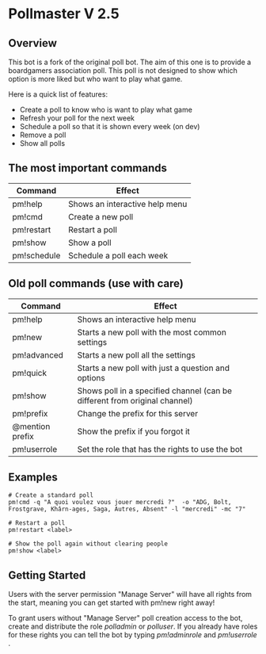 # Pollmaster V 2.5

## Overview

This bot is a fork of the original poll bot. The aim of this one is to provide a boardgamers association poll.
This poll is not designed to show which option is more liked but who want to play what game.

Here is a quick list of features:

- Create a poll to know who is want to play what game
- Refresh your poll for the next week
- Schedule a poll so that it is shown every week (on dev)
- Remove a poll
- Show all polls

## The most important commands

| Command                | Effect                                             |
|------------------------|----------------------------------------------------|
| pm!help                | Shows an interactive help menu                     |
| pm!cmd                 | Create a new poll                                  |
| pm!restart <label>     | Restart a poll                                     |
| pm!show <label>        | Show a poll                                        |
| pm!schedule <label>    | Schedule a poll each week                          |

## Old poll commands (use with care)

| Command                | Effect                                             |
|------------------------|----------------------------------------------------|
| pm!help                | Shows an interactive help menu                     |
| pm!new                 | Starts a new poll with the most common settings    |
| pm!advanced            | Starts a new poll all the settings                 |
| pm!quick               | Starts a new poll with just a question and options |
| pm!show <label>        | Shows poll in a specified channel (can be different from original channel) |
| pm!prefix <new prefix> | Change the prefix for this server                  |
| @mention prefix        | Show the prefix if you forgot it                   |
| pm!userrole <any role> | Set the role that has the rights to use the bot    |

## Examples

```
# Create a standard poll
pm!cmd -q "A quoi voulez vous jouer mercredi ?"  -o "ADG, Bolt, Frostgrave, Khârn-ages, Saga, Autres, Absent" -l "mercredi" -mc "7"

# Restart a poll
pm!restart <label>

# Show the poll again without clearing people
pm!show <label>

```

## Getting Started

Users with the server permission "Manage Server" will have all rights from the start, meaning you can get started with pm!new right away!

To grant users without "Manage Server" poll creation access to the bot, create and distribute the role *polladmin* or *polluser*. If you already have roles for these rights you can tell the bot by typing *pm!adminrole <your role>* and *pm!userrole <your role>*.

